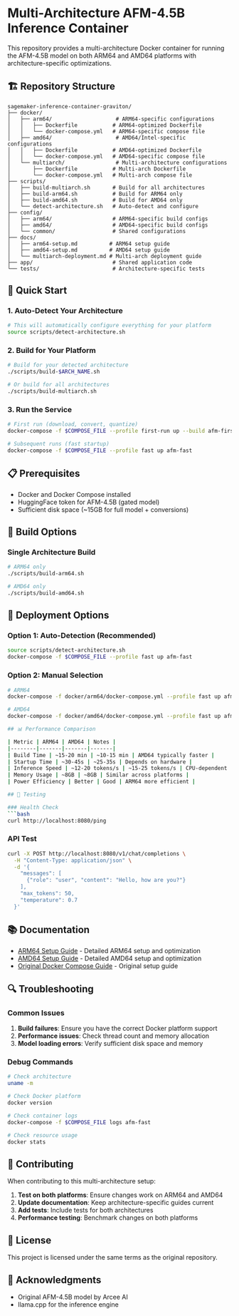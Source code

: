 # Multi-Architecture AFM-4.5B Inference Container

This repository provides a multi-architecture Docker container for running the AFM-4.5B model on both ARM64 and AMD64 platforms with architecture-specific optimizations.

## 🏗️ Repository Structure

```
sagemaker-inference-container-graviton/
├── docker/
│   ├── arm64/                    # ARM64-specific configurations
│   │   ├── Dockerfile           # ARM64-optimized Dockerfile
│   │   └── docker-compose.yml   # ARM64-specific compose file
│   ├── amd64/                    # AMD64/Intel-specific configurations
│   │   ├── Dockerfile           # AMD64-optimized Dockerfile
│   │   └── docker-compose.yml   # AMD64-specific compose file
│   └── multiarch/                # Multi-architecture configurations
│       ├── Dockerfile           # Multi-arch Dockerfile
│       └── docker-compose.yml   # Multi-arch compose file
├── scripts/
│   ├── build-multiarch.sh       # Build for all architectures
│   ├── build-arm64.sh           # Build for ARM64 only
│   ├── build-amd64.sh           # Build for AMD64 only
│   └── detect-architecture.sh   # Auto-detect and configure
├── config/
│   ├── arm64/                   # ARM64-specific build configs
│   ├── amd64/                   # AMD64-specific build configs
│   └── common/                  # Shared configurations
├── docs/
│   ├── arm64-setup.md          # ARM64 setup guide
│   ├── amd64-setup.md          # AMD64 setup guide
│   └── multiarch-deployment.md # Multi-arch deployment guide
├── app/                         # Shared application code
└── tests/                       # Architecture-specific tests
```

## 🚀 Quick Start

### 1. Auto-Detect Your Architecture

```bash
# This will automatically configure everything for your platform
source scripts/detect-architecture.sh
```

### 2. Build for Your Platform

```bash
# Build for your detected architecture
./scripts/build-$ARCH_NAME.sh

# Or build for all architectures
./scripts/build-multiarch.sh
```

### 3. Run the Service

```bash
# First run (download, convert, quantize)
docker-compose -f $COMPOSE_FILE --profile first-run up --build afm-first-run

# Subsequent runs (fast startup)
docker-compose -f $COMPOSE_FILE --profile fast up afm-fast
```

## 📋 Prerequisites

- Docker and Docker Compose installed
- HuggingFace token for AFM-4.5B (gated model)
- Sufficient disk space (~15GB for full model + conversions)

## 🔧 Build Options

### Single Architecture Build
```bash
# ARM64 only
./scripts/build-arm64.sh

# AMD64 only
./scripts/build-amd64.sh
```

## 🚀 Deployment Options

### Option 1: Auto-Detection (Recommended)
```bash
source scripts/detect-architecture.sh
docker-compose -f $COMPOSE_FILE --profile fast up afm-fast
```

### Option 2: Manual Selection
```bash
# ARM64
docker-compose -f docker/arm64/docker-compose.yml --profile fast up afm-fast

# AMD64
docker-compose -f docker/amd64/docker-compose.yml --profile fast up afm-fast

## 📊 Performance Comparison

| Metric | ARM64 | AMD64 | Notes |
|--------|-------|-------|-------|
| Build Time | ~15-20 min | ~10-15 min | AMD64 typically faster |
| Startup Time | ~30-45s | ~25-35s | Depends on hardware |
| Inference Speed | ~12-20 tokens/s | ~15-25 tokens/s | CPU-dependent |
| Memory Usage | ~8GB | ~8GB | Similar across platforms |
| Power Efficiency | Better | Good | ARM64 more efficient |

## 🧪 Testing

### Health Check
```bash
curl http://localhost:8080/ping
```

### API Test
```bash
curl -X POST http://localhost:8080/v1/chat/completions \
  -H "Content-Type: application/json" \
  -d '{
    "messages": [
      {"role": "user", "content": "Hello, how are you?"}
    ],
    "max_tokens": 50,
    "temperature": 0.7
  }'
```

## 📚 Documentation

- [ARM64 Setup Guide](docs/arm64-setup.md) - Detailed ARM64 setup and optimization
- [AMD64 Setup Guide](docs/amd64-setup.md) - Detailed AMD64 setup and optimization
- [Original Docker Compose Guide](README-docker-compose.md) - Original setup guide

## 🔍 Troubleshooting

### Common Issues

1. **Build failures**: Ensure you have the correct Docker platform support
2. **Performance issues**: Check thread count and memory allocation
3. **Model loading errors**: Verify sufficient disk space and memory

### Debug Commands

```bash
# Check architecture
uname -m

# Check Docker platform
docker version

# Check container logs
docker-compose -f $COMPOSE_FILE logs afm-fast

# Check resource usage
docker stats
```

## 🤝 Contributing

When contributing to this multi-architecture setup:

1. **Test on both platforms**: Ensure changes work on ARM64 and AMD64
2. **Update documentation**: Keep architecture-specific guides current
3. **Add tests**: Include tests for both architectures
4. **Performance testing**: Benchmark changes on both platforms

## 📄 License

This project is licensed under the same terms as the original repository.

## 🙏 Acknowledgments

- Original AFM-4.5B model by Arcee AI
- llama.cpp for the inference engine